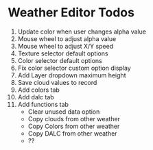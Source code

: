 # Weather Editor Todos

1. Update color when user changes alpha value
2. Mouse wheel to adjust alpha value
3. Mouse wheel to adjust X/Y speed
4. Texture selector default options
5. Color selector default options
6. Fix color selector custom option display
7. Add Layer dropdown maximum height
8. Save cloud values to record
9. Add colors tab
10. Add dalc tab
11. Add functions tab
    - Clear unused data option
    - Copy clouds from other weather
    - Copy Colors from other weather
    - Copy DALC from other weather
    - ??